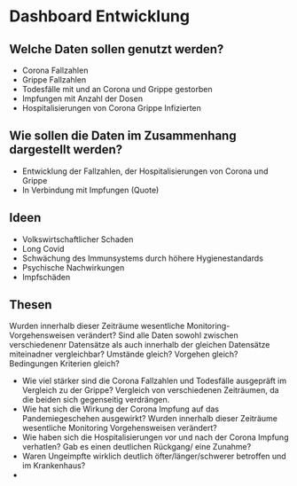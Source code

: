 # Dashboard Entwicklung

## Welche Daten sollen genutzt werden?

- Corona Fallzahlen
- Grippe Fallzahlen
- Todesfälle mit und an Corona und Grippe gestorben
- Impfungen mit Anzahl der Dosen
- Hospitalisierungen von Corona Grippe Infizierten

## Wie sollen die Daten im Zusammenhang dargestellt werden?

- Entwicklung der Fallzahlen, der Hospitalisierungen von Corona und Grippe
- In Verbindung mit Impfungen (Quote)

## Ideen

- Volkswirtschaftlicher Schaden
- Long Covid
- Schwächung des Immunsystems durch höhere Hygienestandards
- Psychische Nachwirkungen
- Impfschäden

## Thesen

Wurden innerhalb dieser Zeiträume wesentliche Monitoring-Vorgehensweisen verändert?
Sind alle Daten sowohl zwischen verschiedenenr Datensätze als auch innerhalb der gleichen Datensätze miteinadner vergleichbar? Umstände gleich? Vorgehen gleich? Bedingungen Kriterien gleich?


- Wie viel stärker sind die Corona Fallzahlen und Todesfälle ausgepräft im Vergleich zu der Grippe? Vergleich von verschiedenen Zeiträumen, da die beiden sich gegenseitig verdrängen.
- Wie hat sich die Wirkung der Corona Impfung auf das Pandemiegeschehen ausgewirkt? Wurden innerhalb dieser Zeiträume wesentliche Monitoring Vorgehensweisen verändert? 
- Wie haben sich die Hospitalisierungen vor und nach der Corona Impfung verhatlen? Gab es einen deutlichen Rückgang/ eine Zunahme?
- Waren Ungeimpfte wirklich deutlich öfter/länger/schwerer betroffen und im Krankenhaus?
-   
